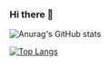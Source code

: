 ### Hi there 👋
![Anurag's GitHub stats](https://github-readme-stats.vercel.app/api?username=anuraghazra&title_color=ffffff&text_color=ffffff&bg_color=45,eaafc8,654ea3)


[![Top Langs](https://github-readme-stats.vercel.app/api/top-langs/?username=tjcheah)](https://github.com/anuraghazra/github-readme-statsvercel.app/api?username=anuraghazra&title_color=ffffff&text_color=ffffff&bg_color=45,eaafc8,654ea3)



<!--
**tjcheah/tjcheah** is a ✨ _special_ ✨ repository because its `README.md` (this file) appears on your GitHub profile.

Here are some ideas to get you started:

- 🔭 I’m currently working on ...
- 🌱 I’m currently learning ...
- 👯 I’m looking to collaborate on ...
- 🤔 I’m looking for help with ...
- 💬 Ask me about ...
- 📫 How to reach me: ...
- 😄 Pronouns: ...
- ⚡ Fun fact: ...
-->
